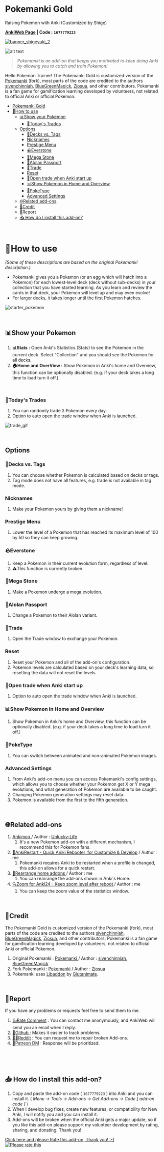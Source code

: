 # Pokemanki Gold

Raising Pokemon with Anki (Customized by Shige)<br>



**[AnkiWeb Page](https://ankiweb.net/shared/info/1677779223) | Code : `1677779223`**

[![banner_shigeyuki_2](https://github.com/shigeyukey/Pokemanki-Gold/assets/124401518/8408c164-e95c-4e40-98c1-393b03e04bcb)](https://www.patreon.com/Shigeyuki)   <br>

![alt text](images/pokemanki/pokemanki.gif)


>*Pokemanki is an add-on that keeps you motivated to keep doing Anki by allowing you to catch and train Pokemon!*<br>

Hello Pokemon Trainer! The Pokemanki Gold is customized version of the [Pokemanki](#credit) (fork), most parts of the code are credited to the authors [sivenchinniah](https://github.com/sivenchinniah), [BlueGreenMagick](https://ko-fi.com/bluegreenmagick), [Zjosua](https://github.com/zjosua), and other contributors.  Pokemanki is a fan game for gamification learning developed by volunteers, not related to official Anki or official Pokemon.<br>



- [Pokemanki Gold](#pokemanki-gold)
- [📖How to use](#how-to-use)
  - [📊Show your Pokemon](#show-your-pokemon)
    - [🤝Today's Trades](#todays-trades)
  - [Options](#options)
    - [📁Decks vs. Tags](#decks-vs-tags)
    - [Nicknames](#nicknames)
    - [Prestige Menu](#prestige-menu)
    - [🪨Everstone](#everstone)
    - [💎Mega Stone](#mega-stone)
    - [🌴Alolan Passport](#alolan-passport)
    - [🤝Trade](#trade)
    - [Reset](#reset)
    - [🤝Open trade when Anki start up](#open-trade-when-anki-start-up)
    - [📊Show Pokemon in Home and Overview](#show-pokemon-in-home-and-overview)
    - [🎥PokeType](#poketype)
    - [Advanced Settings](#advanced-settings)
  - [🌐Related add-ons](#related-add-ons)
  - [💖Credit](#credit)
  - [🚨Report](#report)
  - [📥 How do I install this add-on?](#-how-do-i-install-this-add-on)


<br>


# 📖How to use
*(Some of these descriptions are based on the original Pokemanki description.)*

* Pokemanki gives you a Pokemon (or an egg which will hatch into a Pokemon) for each lowest-level deck (deck without sub-decks) in your collection that you have started learning. As you learn and review the cards in that deck, your Pokemon will level up and may even evolve!
* For larger decks, it takes longer until the first Pokemon hatches.

![starter_pokemon](images/pokemanki/choose_starter_pokemon.png)


<br>

## 📊Show your Pokemon

1. **📊Stats :** Open Anki's Statistics (Stats) to see the Pokemon in the current deck. Select "Collection" and you should see the Pokemon for all decks.
2. **🏠️Home and OverView :** Show Pokemon in Anki's home and Overview, this function can be optionally disabled. (e.g. if your deck takes a long time to load turn it off.)

<br>

### 🤝Today's Trades
<!-- ﾎﾟｹﾓﾝの交換 -->
1.  You can randomly trade 3 Pokemon every day.
1.  Option to auto open the trade window when Anki is launched.

![trade_gif](images/pokemanki/pokemanki_trade.gif)

<br>

<!-- ## Options -->
<!-- Pokemankiのﾒﾆｭｰ -->
## Options

### 📁Decks vs. Tags
1.  You can choose whether Pokemon is calculated based on decks or tags.
1.  Tag mode does not have all features, e.g. trade is not available in tag mode.

### Nicknames
1. Make your Pokemon yours by giving them a nickname!
<!-- ﾆｯｸﾈｰﾑ: ﾎﾟｹﾓﾝにﾆｯｸﾈｰﾑを付けて自分のものにしましょう！ -->

### Prestige Menu
1. Lower the level of a Pokemon that has reached its maximum level of 100 by 50 so they can keep growing.
<!-- ﾌﾟﾚｽﾃｰｼﾞﾒﾆｭｰ: ﾎﾟｹﾓﾝのﾚﾍﾞﾙを50下げて､成長を続けられるようにします｡ -->

### 🪨Everstone
1. Keep a Pokemon in their current evolution form, regardless of level.
1. ⚠️This function is currently broken.
<!-- かわらずのいし: ﾎﾟｹﾓﾝをﾚﾍﾞﾙに関係なく現在の進化形態に保ちます｡ -->

### 💎Mega Stone
1. Make a Pokemon undergo a mega evolution.
<!-- ﾒｶﾞｽﾄｰﾝ: ﾎﾟｹﾓﾝをﾒｶﾞ進化させます｡ -->

### 🌴Alolan Passport
1. Change a Pokemon to their Alolan variant.
<!-- ｱﾛｰﾗﾊﾟｽﾎﾟｰﾄ: ﾎﾟｹﾓﾝをｱﾛｰﾗのﾊﾞﾘｱﾝﾄに変更します｡ -->

### 🤝Trade
1. Open the Trade window to exchange your Pokemon.
<!-- 交換: ﾎﾟｹﾓﾝを交換するための交換ｳｨﾝﾄﾞｳを開きます｡ -->

### Reset
1. Reset your Pokemon and all of the add-on's configuration.
1. Pokemon levels are calculated based on your deck's learning data, so resetting the data will not reset the levels.
<!-- ﾘｾｯﾄ: ﾎﾟｹﾓﾝとｱﾄﾞｵﾝのすべての設定をﾘｾｯﾄします｡ -->

### 🤝Open trade when Anki start up
1. Option to auto open the trade window when Anki is launched.

### 📊Show Pokemon in Home and Overview
1. Show Pokemon in Anki's home and Overview, this function can be optionally disabled. (e.g. if your deck takes a long time to load turn it off.)

### 🎥PokeType
1. You can switch between animated and non-animated Pokemon images.


### Advanced Settings
1. From Anki's add-on menu you can access Pokemanki's config settings, which allows you to choose whether your Pokemon get X or Y mega evolutions, and what generation of Pokemon are available to be caught.
2. Changing Pokemon generation settings may reset data.
3. Pokemon is available from the first to the fifth generation.
<!-- AnkiのｱﾄﾞｵﾝﾒﾆｭｰからPokemankiの設定にｱｸｾｽでき､ﾎﾟｹﾓﾝがXまたはYのﾒｶﾞ進化をするかどうか､および捕まえることができるﾎﾟｹﾓﾝの世代を選択できます｡ -->


<br>


## 🌐Related add-ons
1. [ Ankimon ](https://ankiweb.net/shared/info/1908235722) / Author : [Unlucky-Life](https://github.com/Unlucky-Life)  
    1. It's a new Pokemon add-on with a different mechanism, I recommend this for Pokemon fans.
1. [🔂AnkiRestart - Quick Aniki Rebooter, for Customize & Develop](https://ankiweb.net/shared/info/237169833) / Author : me  
    1. Pokemanki requires Anki to be restarted when a profile is changed, this add-on allows for a quick restart.
1. [📌Rearrange home addons ](https://ankiweb.net/shared/info/1797615099) / Author : me  
    1. You can rearrange the add-ons shown in Anki's Home.
1. [🔍️Zoom for Anki24 - Keep zoom level after reboot ](https://ankiweb.net/shared/info/1923741581) / Author : me  
   1. You can keep the zoom value of the statistics window.



<br>

## 💖Credit

The Pokemanki Gold is customized version of the Pokemanki (fork), most parts of the code are credited to the authors [sivenchinniah](https://github.com/sivenchinniah), [BlueGreenMagick](https://ko-fi.com/bluegreenmagick), [Zjosua](https://github.com/zjosua), and other contributors.  Pokemanki is a fan game for gamification learning developed by volunteers, not related to official Anki or official Pokemon.

 1. Original Pokemanki : [Pokemanki ](https://ankiweb.net/shared/info/633922407) / Author : [sivenchinniah](https://github.com/sivenchinniah), [BlueGreenMagick](https://ko-fi.com/bluegreenmagick)  
 2. Fork Pokemanki : [Pokemanki](https://ankiweb.net/shared/info/1041307953) / Author : [Zjosua](https://github.com/zjosua)
 3. Pokemanki uses [Libaddon](https://github.com/glutanimate/anki-libaddon/) by [Glutanimate](https://glutanimate.com/tip-jar/).  


<br>

## 🚨Report

If you have any problems or requests feel free to send them to me.

  1. <a href="https://ankiweb.net/shared/review/1677779223" target="_blank">👍️Rate Comment</a> : You can contact me anonymously, and AnkiWeb will send you an email when I reply.
  3. <a href="https://github.com/shigeyukey/Pokemanki-Gold/issues" target="_blank">🐙Github </a> : Makes it easier to track problems.
  2. <a href="https://www.reddit.com/r/Anki/comments/1b0eybn/simple_fix_of_broken_addons_for_the_latest_anki/" target="_blank">👩‍🚀Reddit</a> : You can request me to repair broken Add-ons.
  4. <a href="https://www.patreon.com/Shigeyuki" target="_blank">💖Patreon DM</a> : Response will be prioritized.



<br><br><br>


## 📥 How do I install this add-on?
1. Copy and paste the add-on code ( `1677779223` )  into Anki and you can install it. ( *Menu -> Tools -> Add-ons -> Get Add-ons -> Code \[ add-on code ]* )
2. When I develop bug fixes, create new features, or compatibility for New Anki, I will notify you and you can install it.
3. Add-ons will be broken when the official Anki gets a major update, so if you like this add-on please support my volunteer development by rating, sharing, and donating. Thank you!

[Click here and please Rate this add-on, Thank you! :-) <br>
 ![Please rate this](https://raw.githubusercontent.com/shigeyukey/my_addons/main/media_files/rate_this.gif)](https://ankiweb.net/shared/review/1677779223)


